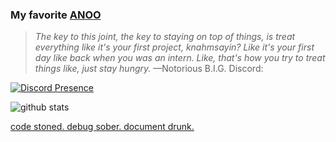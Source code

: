 ### My favorite [ANOO](https://github.com/3nood)
> *The key to this joint, the key to staying on top of things, is treat everything like it's your first project, knahmsayin? Like it's your first day like back when you was an intern. Like, that's how you try to treat things like, just stay hungry.*
—Notorious B.I.G.
Discord:

[![Discord Presence](https://lanyard-profile-readme.vercel.app/api/853742693577392178)](https://discord.com/users/853742693577392178)

![github stats](https://github-readme-stats.vercel.app/api?username=dalbir-1&show_icons=true&title_color=fff&icon_color=79ff97&text_color=9f9f9f&bg_color=151515)

[code stoned. debug sober. document drunk.](https://chanelbots.com)
